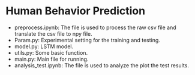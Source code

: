 # Human Behavior Prediction

- preprocess.ipynb: The file is used to process the raw csv file and translate the csv file to npy file.
- Param.py: Experimental setting for the training and testing.
- model.py: LSTM model.
- utils.py: Some basic function.
- main.py: Main file for running.
- analysis_test.ipynb: The file is used to analyze the plot the test results.
